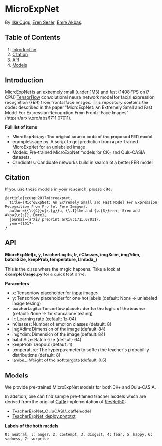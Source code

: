 # MicroExpNet

By [Ilke Cugu](https://scholar.google.com.tr/citations?user=v6YG0YEAAAAJ&hl=en), [Eren Sener](https://scholar.google.com.tr/citations?user=xDRyyxoAAAAJ&hl=en), [Emre Akbas](http://user.ceng.metu.edu.tr/~emre/).

## Table of Contents

1. [Introduction](#introduction)
2. [Citation](#citation)
3. [API](#api)
4. [Models](#models)

## Introduction

MicroExpNet is an extremely small (under 1MB) and fast (1408 FPS on i7 CPU) [TensorFlow](https://www.tensorflow.org/) convolutional neural network model for facial expression recognition (FER) from frontal face images.  This repository contains the codes described in the paper "MicroExpNet: An Extremely Small and Fast Model For Expression Recognition From Frontal Face Images" (https://arxiv.org/abs/1711.07011).

**Full list of items**
  * MicroExpNet.py: The original source code of the proposed FER model
  * exampleUsage.py: A script to get prediction from a pre-trained MicroExpNet for an unlabeled image
  * Models: Pre-trained MicroExpNet models for CK+ and Oulu-CASIA datasets.
  * Candidates: Candidate networks build in search of a better FER model
  
## Citation

If you use these models in your research, please cite:

```
@article{ccuugu2017microexpnet,
  title={MicroExpNet: An Extremely Small and Fast Model For Expression Recognition From Frontal Face Images},
  author={{\c{C}}u{\u{g}}u, {\.I}lke and {\c{S}}ener, Eren and Akba{\c{s}}, Emre},
  journal={arXiv preprint arXiv:1711.07011},
  year={2017}
}
```

## API
**MicroExpNet(x, y, teacherLogits, lr, nClasses, imgXdim, imgYdim, batchSize, keepProb, temperature, lambda_)**

This is the class where the magic happens. Take a look at **exampleUsage.py** for a quick test drive.

**Parameters**
  - x: Tensorflow placeholder for input images 
  - y: Tensorflow placeholder for one-hot labels (default: None -> unlabeled image testing)
  - teacherLogits: Tensorflow placeholder for the logits of the teacher (default: None -> for standalone testing)
  - lr: Learning rate (default: 1e-04)
  - nClasses: Number of emotion classes (default: 8)
  - imgXdim: Dimension of the image (default: 84)
  - imgYdim: Dimension of the image (default: 84)
  - batchSize: Batch size (default: 64)
  - keepProb: Dropout (default: 1)
  - temperature: The hyperparameter to soften the teacher's probability distributions (default: 8)
  - lamba_: Weight of the soft targets (default: 0.5)

## Models

We provide pre-trained MicroExpNet models for both CK+ and Oulu-CASIA.

In addition, one can find sample pre-trained teacher models which are derived from the original [Caffe](http://caffe.berkeleyvision.org/) implementation of [ResNet50](https://github.com/KaimingHe/deep-residual-networks):
 * [TeacherExpNet_OuluCASIA.caffemodel](http://user.ceng.metu.edu.tr/~e1881739/microexpnet/TeacherExpNet_OuluCASIA.caffemodel) 
 * [TeacherExpNet_deploy.prototxt](http://user.ceng.metu.edu.tr/~e1881739/microexpnet/TeacherExpNet_deploy.prototxt) 

**Labels of the both models**

`0: neutral, 1: anger, 2: contempt, 3: disgust, 4: fear, 5: happy, 6: sadness, 7: surprise`

